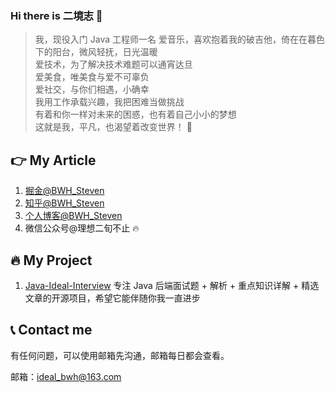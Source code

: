 ### Hi there is 二境志 👋

> 我，现役入门 Java 工程师一名
> 爱音乐，喜欢抱着我的破吉他，倚在在暮色下的阳台，微风轻抚，日光温暖  
> 爱技术，为了解决技术难题可以通宵达旦  
> 爱美食，唯美食与爱不可辜负  
> 爱社交，与你们相遇，小确幸  
> 我用工作承载兴趣，我把困难当做挑战  
> 有着和你一样对未来的困惑，也有着自己小小的梦想  
> 这就是我，平凡，也渴望着改变世界！ 💖

## 👉 My Article

1. [掘金@BWH_Steven](https://juejin.cn/user/1591748568815655)
2. [知乎@BWH_Steven](https://www.zhihu.com/people/zi-shen-si)
3. [个人博客@BWH_Steven](https://www.ideal-20.cn)
4. 微信公众号@理想二旬不止 🔥️

## 🔥️ My Project

1. [Java-Ideal-Interview](https://github.com/ideal-20/Java-Ideal-Interview) 专注 Java 后端面试题 + 解析 + 重点知识详解 + 精选文章的开源项目，希望它能伴随你我一直进步

## 📞 Contact me

有任何问题，可以使用邮箱先沟通，邮箱每日都会查看。

邮箱：ideal_bwh@163.com
